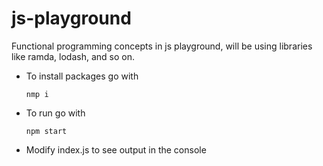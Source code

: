 # js-playground

Functional programming concepts in js playground, will be using libraries like ramda, lodash, and so on.

* To install packages go with
  ```
  nmp i
  ```
* To run go with
  ```
  npm start
  ```
* Modify index.js to see output in the console
